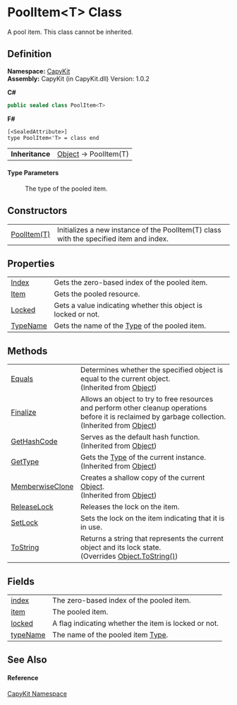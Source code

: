 # PoolItem&lt;T&gt; Class


A pool item. This class cannot be inherited.



## Definition
**Namespace:** <a href="N_CapyKit.md">CapyKit</a>  
**Assembly:** CapyKit (in CapyKit.dll) Version: 1.0.2

**C#**
``` C#
public sealed class PoolItem<T>

```
**F#**
``` F#
[<SealedAttribute>]
type PoolItem<'T> = class end
```

<table><tr><td><strong>Inheritance</strong></td><td><a href="https://learn.microsoft.com/dotnet/api/system.object" target="_blank" rel="noopener noreferrer">Object</a>  →  PoolItem(T)</td></tr>
</table>



#### Type Parameters
<dl><dt /><dd>The type of the pooled item.</dd></dl>

## Constructors
<table>
<tr>
<td><a href="M_CapyKit_PoolItem_1__ctor.md">PoolItem(T)</a></td>
<td>Initializes a new instance of the PoolItem(T) class with the specified item and index.</td></tr>
</table>

## Properties
<table>
<tr>
<td><a href="P_CapyKit_PoolItem_1_Index.md">Index</a></td>
<td>Gets the zero-based index of the pooled item.</td></tr>
<tr>
<td><a href="P_CapyKit_PoolItem_1_Item.md">Item</a></td>
<td>Gets the pooled resource.</td></tr>
<tr>
<td><a href="P_CapyKit_PoolItem_1_Locked.md">Locked</a></td>
<td>Gets a value indicating whether this object is locked or not.</td></tr>
<tr>
<td><a href="P_CapyKit_PoolItem_1_TypeName.md">TypeName</a></td>
<td>Gets the name of the <a href="https://learn.microsoft.com/dotnet/api/system.type" target="_blank" rel="noopener noreferrer">Type</a> of the pooled item.</td></tr>
</table>

## Methods
<table>
<tr>
<td><a href="https://learn.microsoft.com/dotnet/api/system.object.equals#system-object-equals(system-object)" target="_blank" rel="noopener noreferrer">Equals</a></td>
<td>Determines whether the specified object is equal to the current object.<br />(Inherited from <a href="https://learn.microsoft.com/dotnet/api/system.object" target="_blank" rel="noopener noreferrer">Object</a>)</td></tr>
<tr>
<td><a href="https://learn.microsoft.com/dotnet/api/system.object.finalize" target="_blank" rel="noopener noreferrer">Finalize</a></td>
<td>Allows an object to try to free resources and perform other cleanup operations before it is reclaimed by garbage collection.<br />(Inherited from <a href="https://learn.microsoft.com/dotnet/api/system.object" target="_blank" rel="noopener noreferrer">Object</a>)</td></tr>
<tr>
<td><a href="https://learn.microsoft.com/dotnet/api/system.object.gethashcode" target="_blank" rel="noopener noreferrer">GetHashCode</a></td>
<td>Serves as the default hash function.<br />(Inherited from <a href="https://learn.microsoft.com/dotnet/api/system.object" target="_blank" rel="noopener noreferrer">Object</a>)</td></tr>
<tr>
<td><a href="https://learn.microsoft.com/dotnet/api/system.object.gettype" target="_blank" rel="noopener noreferrer">GetType</a></td>
<td>Gets the <a href="https://learn.microsoft.com/dotnet/api/system.type" target="_blank" rel="noopener noreferrer">Type</a> of the current instance.<br />(Inherited from <a href="https://learn.microsoft.com/dotnet/api/system.object" target="_blank" rel="noopener noreferrer">Object</a>)</td></tr>
<tr>
<td><a href="https://learn.microsoft.com/dotnet/api/system.object.memberwiseclone" target="_blank" rel="noopener noreferrer">MemberwiseClone</a></td>
<td>Creates a shallow copy of the current <a href="https://learn.microsoft.com/dotnet/api/system.object" target="_blank" rel="noopener noreferrer">Object</a>.<br />(Inherited from <a href="https://learn.microsoft.com/dotnet/api/system.object" target="_blank" rel="noopener noreferrer">Object</a>)</td></tr>
<tr>
<td><a href="M_CapyKit_PoolItem_1_ReleaseLock.md">ReleaseLock</a></td>
<td>Releases the lock on the item.</td></tr>
<tr>
<td><a href="M_CapyKit_PoolItem_1_SetLock.md">SetLock</a></td>
<td>Sets the lock on the item indicating that it is in use.</td></tr>
<tr>
<td><a href="M_CapyKit_PoolItem_1_ToString.md">ToString</a></td>
<td>Returns a string that represents the current object and its lock state.<br />(Overrides <a href="https://learn.microsoft.com/dotnet/api/system.object.tostring" target="_blank" rel="noopener noreferrer">Object.ToString()</a>)</td></tr>
</table>

## Fields
<table>
<tr>
<td><a href="F_CapyKit_PoolItem_1_index.md">index</a></td>
<td>The zero-based index of the pooled item.</td></tr>
<tr>
<td><a href="F_CapyKit_PoolItem_1_item.md">item</a></td>
<td>The pooled item.</td></tr>
<tr>
<td><a href="F_CapyKit_PoolItem_1_locked.md">locked</a></td>
<td>A flag indicating whether the item is locked or not.</td></tr>
<tr>
<td><a href="F_CapyKit_PoolItem_1_typeName.md">typeName</a></td>
<td>The name of the pooled item <a href="https://learn.microsoft.com/dotnet/api/system.type" target="_blank" rel="noopener noreferrer">Type</a>.</td></tr>
</table>

## See Also


#### Reference
<a href="N_CapyKit.md">CapyKit Namespace</a>  
